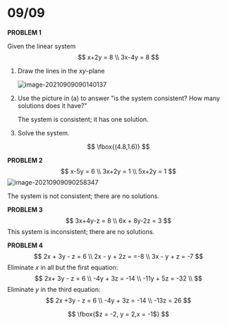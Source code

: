 # 09/09

**PROBLEM 1**

Given the linear system 
$$
x+2y = 8 \\
3x-4y = 8
$$

1. Draw the lines in the $xy$-plane

   ![image-20210909090140137](/home/svadrut/.config/Typora/typora-user-images/image-20210909090140137.png)

2. Use the picture in (a) to answer "is the system consistent? How many solutions does it have?"

   The system is consistent; it has one solution. 

3. Solve the system. 

$$
\fbox{(4.8,1.6)}
$$



**PROBLEM 2**
$$
x-5y = 6 \\
3x+2y = 1 \\
5x+2y = 1
$$
![image-20210909090258347](/home/svadrut/.config/Typora/typora-user-images/image-20210909090258347.png)

The system is not consistent; there are no solutions. 

**PROBLEM 3**
$$
3x+4y-z = 8 \\
6x + 8y-2z = 3
$$
This system is inconsistent; there are no solutions.

**PROBLEM 4** 
$$
2x + 3y - z = 6 \\
2x - y + 2z = =-8 \\ 
3x - y + z = -7
$$
Eliminate $x$ in all but the first equation: 
$$
2x+ 3y - z = 6 \\ 
-4y + 3z = -14 \\ 
-11y + 5z = -32 \\ 
$$
Eliminate $y$ in the third equation: 
$$
2x +3y - z = 6 \\ 
-4y + 3z = -14 \\ 
-13z = 26
$$

$$
\fbox{$z = -2, y = 2,x = -1$}
$$

